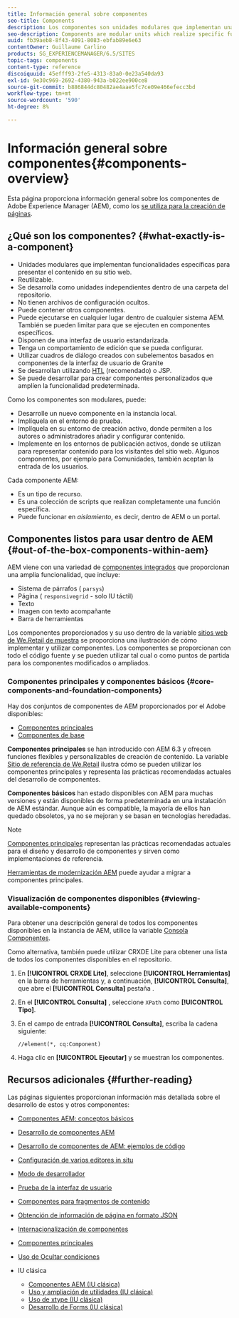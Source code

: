 ```yaml
---
title: Información general sobre componentes
seo-title: Components
description: Los componentes son unidades modulares que implementan una funcionalidad específica para presentar el contenido en su sitio web
seo-description: Components are modular units which realize specific functionality to present your content on your website
uuid: fb39aeb8-8f43-4091-8083-ebfab89e6e63
contentOwner: Guillaume Carlino
products: SG_EXPERIENCEMANAGER/6.5/SITES
topic-tags: components
content-type: reference
discoiquuid: 45efff93-2fe5-4313-83a0-0e23a540da93
exl-id: 9e30c969-2692-4380-943a-b022ee900ce8
source-git-commit: b886844dc80482ae4aae5fc7ce09e466efecc3bd
workflow-type: tm+mt
source-wordcount: '590'
ht-degree: 8%

---
```


# Información general sobre componentes{#components-overview}

Esta página proporciona información general sobre los componentes de Adobe Experience Manager (AEM), como los [se utiliza para la creación de páginas](/help/sites-authoring/default-components-foundation.md).

## ¿Qué son los componentes? {#what-exactly-is-a-component}

* Unidades modulares que implementan funcionalidades específicas para presentar el contenido en su sitio web.
* Reutilizable.
* Se desarrolla como unidades independientes dentro de una carpeta del repositorio.
* No tienen archivos de configuración ocultos.
* Puede contener otros componentes.
* Puede ejecutarse en cualquier lugar dentro de cualquier sistema AEM. También se pueden limitar para que se ejecuten en componentes específicos.
* Disponen de una interfaz de usuario estandarizada.
* Tenga un comportamiento de edición que se pueda configurar.
* Utilizar cuadros de diálogo creados con subelementos basados en componentes de la interfaz de usuario de Granite
* Se desarrollan utilizando [HTL](https://experienceleague.adobe.com/docs/experience-manager-htl/content/overview.html) (recomendado) o JSP.
* Se puede desarrollar para crear componentes personalizados que amplíen la funcionalidad predeterminada.

Como los componentes son modulares, puede:

* Desarrolle un nuevo componente en la instancia local.
* Implíquela en el entorno de prueba.
* Implíquela en su entorno de creación activo, donde permiten a los autores o administradores añadir y configurar contenido.
* Implemente en los entornos de publicación activos, donde se utilizan para representar contenido para los visitantes del sitio web. Algunos componentes, por ejemplo para Comunidades, también aceptan la entrada de los usuarios.

Cada componente AEM:

* Es un tipo de recurso.
* Es una colección de scripts que realizan completamente una función específica.
* Puede funcionar en *aislamiento*, es decir, dentro de AEM o un portal.

## Componentes listos para usar dentro de AEM {#out-of-the-box-components-within-aem}

AEM viene con una variedad de [componentes integrados](/help/sites-authoring/default-components.md) que proporcionan una amplia funcionalidad, que incluye:

* Sistema de párrafos ( `parsys`)
* Página ( `responsivegrid` - solo IU táctil)
* Texto
* Imagen con texto acompañante
* Barra de herramientas

Los componentes proporcionados y su uso dentro de la variable [sitios web de We.Retail de muestra](/help/sites-developing/we-retail.md) se proporciona una ilustración de cómo implementar y utilizar componentes. Los componentes se proporcionan con todo el código fuente y se pueden utilizar tal cual o como puntos de partida para los componentes modificados o ampliados.

### Componentes principales y componentes básicos {#core-components-and-foundation-components}

Hay dos conjuntos de componentes de AEM proporcionados por el Adobe disponibles:

* [Componentes principales](https://experienceleague.adobe.com/docs/experience-manager-core-components/using/introduction.html?lang=es)
* [Componentes de base](/help/sites-authoring/default-components-foundation.md)

**Componentes principales** se han introducido con AEM 6.3 y ofrecen funciones flexibles y personalizables de creación de contenido. La variable [Sitio de referencia de We.Retail](/help/sites-developing/we-retail.md) ilustra cómo se pueden utilizar los componentes principales y representa las prácticas recomendadas actuales del desarrollo de componentes.

**Componentes básicos** han estado disponibles con AEM para muchas versiones y están disponibles de forma predeterminada en una instalación de AEM estándar. Aunque aún es compatible, la mayoría de ellos han quedado obsoletos, ya no se mejoran y se basan en tecnologías heredadas.

>[!NOTE]
>
>[Componentes principales](https://experienceleague.adobe.com/docs/experience-manager-core-components/using/introduction.html) representan las prácticas recomendadas actuales para el diseño y desarrollo de componentes y sirven como implementaciones de referencia.
>
>[Herramientas de modernización AEM](modernization-tools.md) puede ayudar a migrar a componentes principales.

### Visualización de componentes disponibles {#viewing-available-components}

Para obtener una descripción general de todos los componentes disponibles en la instancia de AEM, utilice la variable [Consola Componentes](/help/sites-authoring/default-components-console.md).

Como alternativa, también puede utilizar CRXDE Lite para obtener una lista de todos los componentes disponibles en el repositorio.

1. En **[!UICONTROL CRXDE Lite]**, seleccione **[!UICONTROL Herramientas]** en la barra de herramientas y, a continuación, **[!UICONTROL Consulta]**, que abre el **[!UICONTROL Consulta]** pestaña .

1. En el **[!UICONTROL Consulta]** , seleccione `XPath` como **[!UICONTROL Tipo]**.

1. En el campo de entrada **[!UICONTROL Consulta]**, escriba la cadena siguiente:

   `//element(*, cq:Component)`

1. Haga clic en **[!UICONTROL Ejecutar]** y se muestran los componentes.

## Recursos adicionales {#further-reading}

Las páginas siguientes proporcionan información más detallada sobre el desarrollo de estos y otros componentes:

* [Componentes AEM: conceptos básicos](/help/sites-developing/components-basics.md)
* [Desarrollo de componentes AEM](/help/sites-developing/developing-components.md)
* [Desarrollo de componentes de AEM: ejemplos de código](/help/sites-developing/developing-components-samples.md)
* [Configuración de varios editores in situ](/help/sites-developing/multiple-inplace-editors.md)
* [Modo de desarrollador](/help/sites-developing/developer-mode.md)
* [Prueba de la interfaz de usuario](/help/sites-developing/hobbes.md)
* [Componentes para fragmentos de contenido](/help/sites-developing/components-content-fragments.md)
* [Obtención de información de página en formato JSON](/help/sites-developing/pageinfo.md)
* [Internacionalización de componentes](/help/sites-developing/i18n.md)
* [Componentes principales](https://experienceleague.adobe.com/docs/experience-manager-core-components/using/introduction.html)
* [Uso de Ocultar condiciones](/help/sites-developing/hide-conditions.md)
* IU clásica

   * [Componentes AEM (IU clásica)](/help/sites-developing/developing-components-classic.md)
   * [Uso y ampliación de utilidades (IU clásica)](/help/sites-developing/widgets.md)
   * [Uso de xtype (IU clásica)](/help/sites-developing/xtypes.md)
   * [Desarrollo de Forms (IU clásica)](/help/sites-developing/developing-forms.md)
